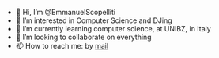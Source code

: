 - 👋 Hi, I’m @EmmanuelScopelliti
- 👀 I’m interested in Computer Science and DJing
- 🌱 I’m currently learning computer science, at UNIBZ, in Italy
- 💞️ I’m looking to collaborate on everything
- 📫 How to reach me: by <a href="emmanuel.scopelliti17@gmail.com" target="_blank">mail</a>

<!---
EmmanuelScopelliti/EmmanuelScopelliti is a ✨ special ✨ repository because its `README.md` (this file) appears on your GitHub profile.
You can click the Preview link to take a look at your changes.
--->
